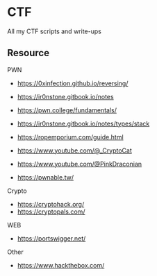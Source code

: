 # CTF
All my CTF scripts and write-ups

## Resource

PWN
- https://0xinfection.github.io/reversing/
- https://ir0nstone.gitbook.io/notes
- https://pwn.college/fundamentals/
- https://ir0nstone.gitbook.io/notes/types/stack
- https://ropemporium.com/guide.html

- https://www.youtube.com/@_CryptoCat
- https://www.youtube.com/@PinkDraconian

- https://pwnable.tw/

Crypto
- https://cryptohack.org/
- https://cryptopals.com/

WEB
- https://portswigger.net/

Other
- https://www.hackthebox.com/

